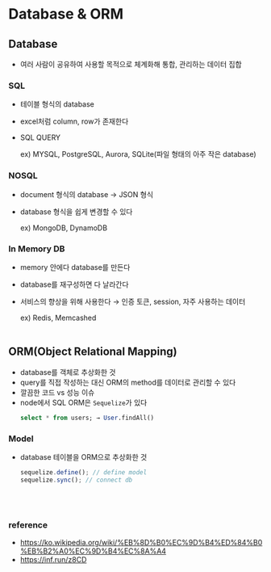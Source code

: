 # Database & ORM

## Database

- 여러 사람이 공유하여 사용할 목적으로 체계화해 통합, 관리하는 데이터 집합

### SQL

- 테이블 형식의 database
- excel처럼 column, row가 존재한다
- SQL QUERY

  ex) MYSQL, PostgreSQL, Aurora, SQLite(파일 형태의 아주 작은 database)

### NOSQL

- document 형식의 database → JSON 형식
- database 형식을 쉽게 변경할 수 있다

  ex) MongoDB, DynamoDB

### In Memory DB

- memory 안에다 database를 만든다
- database를 재구성하면 다 날라간다
- 서비스의 향상을 위해 사용한다 → 인증 토큰, session, 자주 사용하는 데이터

  ex) Redis, Memcashed
  <br>
  </br>

## ORM(Object Relational Mapping)

- database를 객체로 추상화한 것
- query를 직접 작성하는 대신 ORM의 method를 데이터로 관리할 수 있다
- 깔끔한 코드 vs 성능 이슈
- node에서 SQL ORM은 `Sequelize`가 있다
  ```sql
  select * from users; → User.findAll()
  ```

### Model

- database 테이블을 ORM으로 추상화한 것
  ```javascript
  sequelize.define(); // define model
  sequelize.sync(); // connect db
  ```
  <br>
  </br>

### reference

- https://ko.wikipedia.org/wiki/%EB%8D%B0%EC%9D%B4%ED%84%B0%EB%B2%A0%EC%9D%B4%EC%8A%A4
- https://inf.run/z8CD
